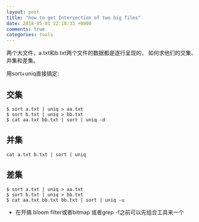 ```yaml
---
layout: post
title: "how to get Intersection of two big files"
date: 2018-05-01 22:18:33 +0800
comments: true
categories: tools
---
```


两个大文件，a.txt和b.txt两个文件的数据都是逐行呈现的， 如何求他们的交集、并集和差集。

用sort+uniq直接搞定:

## 交集

```
$ sort a.txt | uniq > aa.txt
$ sort b.txt | uniq > bb.txt
$ cat aa.txt bb.txt | sort | uniq -d

```

## 并集


```
cat a.txt b.txt | sort | uniq

```

## 差集


```
$ sort a.txt | uniq > aa.txt
$ sort b.txt | uniq > bb.txt
$ cat aa.txt bb.txt bb.txt | sort | uniq -u

```

* 在开搞 bloom filter或者bitmap 或者grep -f之前可以先组合工具来一个
